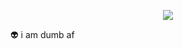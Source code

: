 
<p align="center">
  <img src = "https://discord-readme-badge.vercel.app/api?id=333719088247603202">
  
  👽 i am dumb af
</p>
